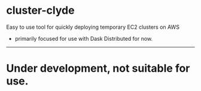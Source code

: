 # cluster-clyde
Easy to use tool for quickly deploying temporary EC2 clusters on AWS
- primarily focused for use with Dask Distributed for now.

---

# Under development, not suitable for use.
